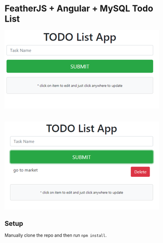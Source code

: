 # FeatherJS + Angular + MySQL Todo List

![Angular Todo](../screenshots/angular-todo.PNG)
#
![Angular Todo](../screenshots/angular-todo2.PNG)


## Setup

Manually clone the repo and then run `npm install`.